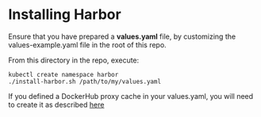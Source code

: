 # Installing Harbor

Ensure that you have prepared a **values.yaml** file, by customizing the values-example.yaml file in the root of this repo.

From this directory in the repo, execute:

```
kubectl create namespace harbor
./install-harbor.sh /path/to/my/values.yaml
```

If you defined a DockerHub proxy cache in your values.yaml, you will need to create it as described [here](https://goharbor.io/docs/2.2.0/administration/configure-proxy-cache/)
